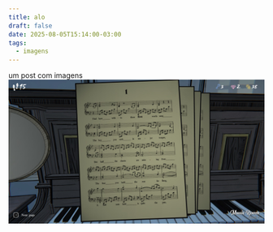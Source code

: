 ```yaml
---
title: alo
draft: false
date: 2025-08-05T15:14:00-03:00
tags:
  - imagens
---
```

um post com imagens ![partitura de BP](/static/decap-images/1.jpg "o titulo da minha imagem")
